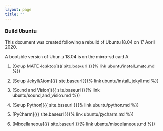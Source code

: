 ```yaml
---
layout: page
title: ""
---
```


### Build Ubuntu

This document was created following a rebuild of Ubuntu 18.04 on 17 April 2020.

A bootable version of Ubuntu 18.04 is on the micro-sd card A.


1. [Setup MATE desktop]({{ site.baseurl }}{% link ubuntu/install_mate.md %})

1. [Setup Jekyll/Atom]({{ site.baseurl }}{% link ubuntu/install_jekyll.md %})

1. [Sound and Vision]({{ site.baseurl }}{% link ubuntu/sound_and_vision.md %})

1. [Setup Python]({{ site.baseurl }}{% link ubuntu/python.md %})

1. [PyCharm]({{ site.baseurl }}{% link ubuntu/pycharm.md %})

1. [Miscellaneous]({{ site.baseurl }}{% link ubuntu/miscellaneous.md %})
